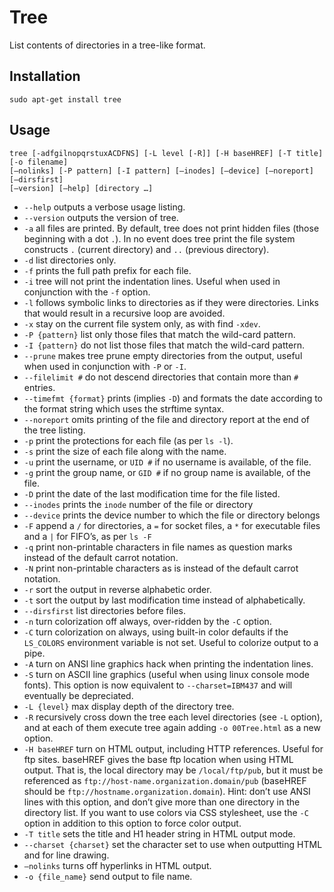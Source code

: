 # Tree

List contents of directories in a tree-like format.

## Installation

```
sudo apt-get install tree
```

## Usage

```
tree [-adfgilnopqrstuxACDFNS] [-L level [-R]] [-H baseHREF] [-T title] [-o filename]
[–nolinks] [-P pattern] [-I pattern] [–inodes] [–device] [–noreport] [–dirsfirst]
[–version] [–help] [directory …]
```

- `--help` outputs a verbose usage listing.
- `--version` outputs the version of tree.
- `-a` all files are printed. By default, tree does not print hidden files (those beginning with a dot `.`). In no event does tree print the file system constructs `.` (current directory) and `..` (previous directory).
- `-d` list directories only.
- `-f` prints the full path prefix for each file.
- `-i` tree will not print the indentation lines. Useful when used in conjunction with the `-f` option.
- `-l` follows symbolic links to directories as if they were directories. Links that would result in a recursive loop are avoided.
- `-x` stay on the current file system only, as with find `-xdev`.
- `-P {pattern}` list only those files that match the wild-card pattern.
- `-I {pattern}` do not list those files that match the wild-card pattern.
- `--prune` makes tree prune empty directories from the output, useful when used in conjunction with `-P` or `-I`.
- `--filelimit #` do not descend directories that contain more than `#` entries.
- `--timefmt {format}` prints (implies `-D`) and formats the date according to the format string which uses the strftime syntax.
- `--noreport` omits printing of the file and directory report at the end of the tree listing.
- `-p` print the protections for each file (as per `ls -l`).
- `-s` print the size of each file along with the name.
- `-u` print the username, or `UID #` if no username is available, of the file.
- `-g` print the group name, or `GID #` if no group name is available, of the file.
- `-D` print the date of the last modification time for the file listed.
- `--inodes` prints the `inode` number of the file or directory
- `--device` prints the device number to which the file or directory belongs
- `-F` append a `/` for directories, a `=` for socket files, a `*` for executable files and a `|` for FIFO’s, as per `ls -F`
- `-q` print non-printable characters in file names as question marks instead of the default carrot notation.
- `-N` print non-printable characters as is instead of the default carrot notation.
- `-r` sort the output in reverse alphabetic order.
- `-t` sort the output by last modification time instead of alphabetically.
- `--dirsfirst` list directories before files.
- `-n` turn colorization off always, over-ridden by the `-C` option.
- `-C` turn colorization on always, using built-in color defaults if the `LS_COLORS` environment variable is not set. Useful to colorize output to a pipe.
- `-A` turn on ANSI line graphics hack when printing the indentation lines.
- `-S` turn on ASCII line graphics (useful when using linux console mode fonts). This option is now equivalent to `--charset=IBM437` and will eventually be depreciated.
- `-L {level}` max display depth of the directory tree.
- `-R` recursively cross down the tree each level directories (see `-L` option), and at each of them execute tree again adding `-o 00Tree.html` as a new option.
- `-H baseHREF` turn on HTML output, including HTTP references. Useful for ftp sites. baseHREF gives the base ftp location when using HTML output. That is, the local directory may be `/local/ftp/pub`, but it must be referenced as `ftp://host-name.organization.domain/pub` (baseHREF should be `ftp://hostname.organization.domain`). Hint: don’t use ANSI lines with this option, and don’t give more than one directory in the directory list. If you want to use colors via CSS stylesheet, use the `-C` option in addition to this option to force color output.
- `-T title` sets the title and H1 header string in HTML output mode.
- `--charset {charset}` set the character set to use when outputting HTML and for line drawing.
- `–nolinks` turns off hyperlinks in HTML output.
- `-o {file_name}` send output to file name.
